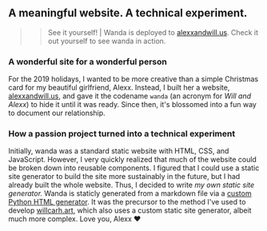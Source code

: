 ## A meaningful website. A technical experiment.

>> See it yourself! | Wanda is deployed to [alexxandwill.us](https://alexxandwill.us). Check it out yourself to see wanda in action.

### A wonderful site for a wonderful person
For the 2019 holidays, I wanted to be more creative than a simple Christmas card for my beautiful girlfriend, Alexx. Instead, I built her a website, [alexxandwill.us](https://alexxandwill.us), and gave it the codename `wanda` (an acronym for _Will and Alexx_) to hide it until it was ready. Since then, it's blossomed into a fun way to document our relationship.

### How a passion project turned into a technical experiment
Initially, wanda was a standard static website with HTML, CSS, and JavaScript. However, I very quickly realized that much of the website could be broken down into reusable components. I figured that I could use a static site generator to build the site more sustainably in the future, but I had already built the whole website. Thus, I decided to write _my own static site generator._ 
Wanda is staticly generated from a markdown file via a [custom Python HTML generator](https://github.com/wcarhart/wanda/blob/master/generate.py). It was the precursor to the method I've used to develop [willcarh.art]({{src:project/willcarh.art}}), which also uses a custom static site generator, albeit much more complex.
Love you, Alexx ❤️